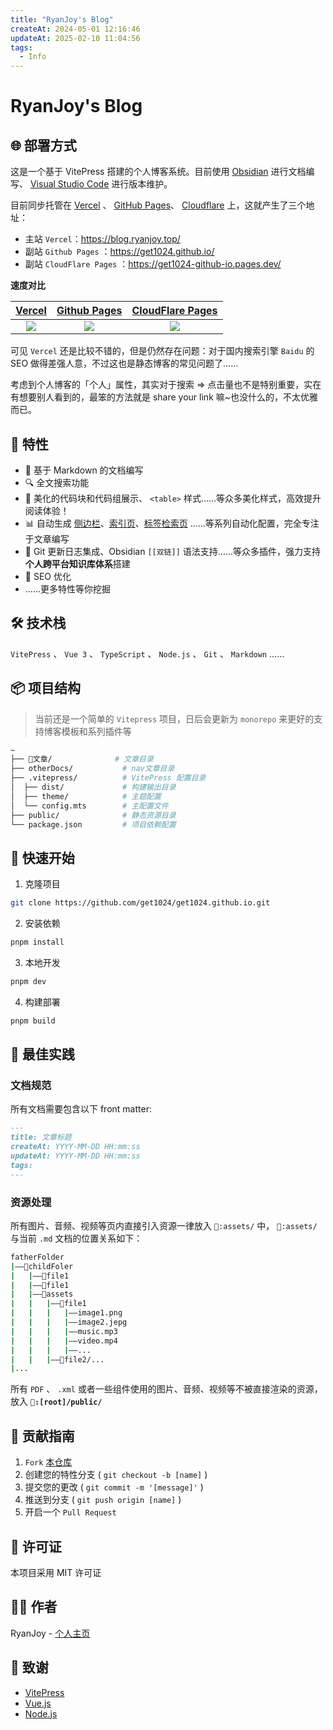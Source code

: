 ```yaml
---
title: "RyanJoy's Blog"
createAt: 2024-05-01 12:16:46
updateAt: 2025-02-10 11:04:56
tags:
  - Info
---
```


# RyanJoy's Blog

## 🌐 部署方式

这是一个基于 VitePress 搭建的个人博客系统。目前使用 [Obsidian](https://obsidian.md/) 进行文档编写、 [Visual Studio Code](https://code.visualstudio.com/) 进行版本维护。

目前同步托管在 [Vercel](https://vercel.com/) 、 [GitHub Pages](https://pages.github.com/)、 [Cloudflare](https://www.cloudflare.com/zh-cn/) 上，这就产生了三个地址：

- 主站 `Vercel`：<https://blog.ryanjoy.top/>
- 副站 `Github Pages` ：<https://get1024.github.io/>
- 副站 `CloudFlare Pages` ：<https://get1024-github-io.pages.dev/>

**速度对比**

|                                 [Vercel](https://blog.ryanjoy.top/)                                  |                                 [Github Pages](https://get1024.github.io/)                                 |                            [CloudFlare Pages](https://get1024-github-io.pages.dev/)                            |
| :--------------------------------------------------------------------------------------------------: | :--------------------------------------------------------------------------------------------------------: | :------------------------------------------------------------------------------------------------------------: |
| ![](https://github.com/get1024/get1024.github.io/blob/main/public/README-assets/vercel.png?raw=true) | ![](https://github.com/get1024/get1024.github.io/blob/main/public/README-assets/gtihub-pages.png?raw=true) | ![](https://github.com/get1024/get1024.github.io/blob/main/public/README-assets/CloudFlare-pages.png?raw=true) |

可见 `Vercel` 还是比较不错的，但是仍然存在问题：对于国内搜索引擎 `Baidu` 的 SEO 做得差强人意，不过这也是静态博客的常见问题了……

考虑到个人博客的「个人」属性，其实对于搜索 => 点击量也不是特别重要，实在有想要别人看到的，最笨的方法就是 share your link 嘛~也没什么的，不太优雅而已。

## 🌟 特性

- 📝 基于 Markdown 的文档编写
- 🔍 全文搜索功能
- 🎨 美化的代码块和代码组展示、 `<table>` 样式……等众多美化样式，高效提升阅读体验！
- 📊 自动生成 [侧边栏](https://blog.ryanjoy.top/%F0%9F%93%92%E6%96%87%E7%AB%A0/%F0%9F%91%A8%F0%9F%8F%BC%E2%80%8D%F0%9F%92%BB%E4%B8%AA%E4%BA%BA%E9%A1%B9%E7%9B%AE/%F0%9F%8C%90%E5%8D%9A%E5%AE%A2/%F0%9F%94%8C%E5%8A%9F%E8%83%BD%E8%A7%A3%E8%80%A6%E6%8F%92%E4%BB%B6/Vitepress%E8%87%AA%E5%8A%A8%E7%94%9F%E6%88%90%E4%BE%A7%E8%BE%B9%E6%A0%8F.html)、[索引页](https://blog.ryanjoy.top/%F0%9F%93%92%E6%96%87%E7%AB%A0/%F0%9F%91%A8%F0%9F%8F%BC%E2%80%8D%F0%9F%92%BB%E4%B8%AA%E4%BA%BA%E9%A1%B9%E7%9B%AE/%F0%9F%8C%90%E5%8D%9A%E5%AE%A2/%F0%9F%94%8C%E5%8A%9F%E8%83%BD%E8%A7%A3%E8%80%A6%E6%8F%92%E4%BB%B6/Vitepress%E8%87%AA%E5%8A%A8%E7%94%9F%E6%88%90%E7%B4%A2%E5%BC%95%E9%A1%B5.html)、[标签检索页](https://blog.ryanjoy.top/%F0%9F%93%92%E6%96%87%E7%AB%A0/%F0%9F%91%A8%F0%9F%8F%BC%E2%80%8D%F0%9F%92%BB%E4%B8%AA%E4%BA%BA%E9%A1%B9%E7%9B%AE/%F0%9F%8C%90%E5%8D%9A%E5%AE%A2/%F0%9F%94%8C%E5%8A%9F%E8%83%BD%E8%A7%A3%E8%80%A6%E6%8F%92%E4%BB%B6/Vitepress%E8%87%AA%E5%8A%A8%E7%94%9F%E6%88%90%E7%B4%A2%E5%BC%95%E9%A1%B5.html) ……等系列自动化配置，完全专注于文章编写
- 🔄 Git 更新日志集成、Obsidian `[[双链]]` 语法支持……等众多插件，强力支持**个人跨平台知识库体系**搭建
- 🎯 SEO 优化
- ……更多特性等你挖掘

## 🛠️ 技术栈

`VitePress` 、 `Vue 3` 、 `TypeScript` 、 `Node.js` 、 `Git` 、 `Markdown` ……

## 📦 项目结构

>  当前还是一个简单的 `Vitepress` 项目，日后会更新为 `monorepo` 来更好的支持博客模板和系列插件等

```sh
~
├── 📒文章/              # 文章目录
├── otherDocs/           # nav文章目录
├── .vitepress/          # VitePress 配置目录
│  ├── dist/             # 构建输出目录
│  ├── theme/            # 主题配置
│  └── config.mts        # 主配置文件
├── public/              # 静态资源目录
└── package.json         # 项目依赖配置

```

## 🚀 快速开始

1. 克隆项目

```bash
git clone https://github.com/get1024/get1024.github.io.git
```

2. 安装依赖

```bash
pnpm install
```

3. 本地开发

```bash
pnpm dev
```

4. 构建部署

```bash
pnpm build
```

## 📝 最佳实践

### 文档规范

所有文档需要包含以下 front matter:

```markdown
---
title: 文章标题
createAt: YYYY-MM-DD HH:mm:ss
updateAt: YYYY-MM-DD HH:mm:ss
tags:
---
```

### 资源处理

所有图片、音频、视频等页内直接引入资源一律放入 `📂:assets/` 中， `📂:assets/` 与当前 `.md` 文档的位置关系如下：

```sh
fatherFolder
|——📂childFoler
|	|——📄file1
|	|——📄file1
|	|——📂assets
|	|	|——📂file1
|	|	|	|——image1.png
|	|	|	|——image2.jepg
|	|	|	|——music.mp3
|	|	|	|——video.mp4
|	|	|	|——...
|	|	|——📂file2/...
|...
```

所有 `PDF` 、 `.xml` 或者一些组件使用的图片、音频、视频等不被直接渲染的资源，放入 **`📂:[root]/public/`**

## 🤝 贡献指南

1. `Fork` [本仓库](https://github.com/get1024/get1024.github.io)
2. 创建您的特性分支 ( `git checkout -b [name]` )
3. 提交您的更改 ( `git commit -m '[message]'` )
4. 推送到分支 ( `git push origin [name]` )
5. 开启一个 `Pull Request`

## 📄 许可证

本项目采用 MIT 许可证

## 👨‍💻 作者

RyanJoy - [个人主页](https://github.com/get1024)

## 🙏 致谢

- [VitePress](https://vitepress.dev/)
- [Vue.js](https://vuejs.org/)
- [Node.js](https://nodejs.org/)